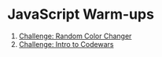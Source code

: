 # JavaScript Warm-ups

1.  [Challenge: Random Color Changer](./color-changer)
2.  [Challenge: Intro to Codewars](./intro-to-codewars)
